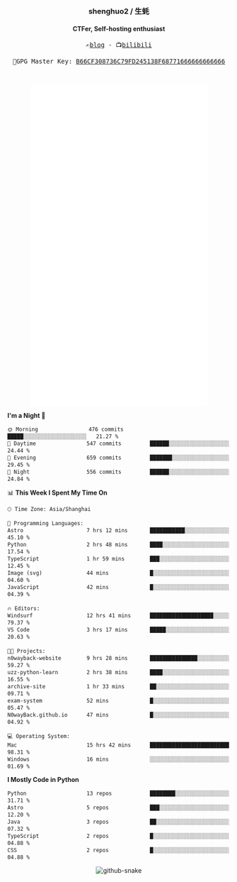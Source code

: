 <h3 align="center"> shenghuo2 / 生蚝 </h3>
<h4 align="center" >CTFer, Self-hosting enthusiast</h3>


<p align="center">
  <samp>
    ✍️<a href="https://blog.shenghuo2.top/">blog</a> -
    📺<a href="https://space.bilibili.com/85894935">bilibili</a>
  </samp>
</p>
<p align="center">
  <samp>
     🔐GPG Master Key: <a align="center" href="https://github.com/shenghuo2.gpg">B66CF308736C79FD245138F68771666666666666</a>
  </samp>
</p>
<br>
<p align="center">
  <a href="https://github.com/shenghuo2">
    <img width="400" align="top" src="https://github.com/shenghuo2/shenghuo2/blob/main/metrics.left.svg" />
  </a>
  <a href="https://github.com/shenghuo2">
    <img width="400" align="top" src="https://github.com/shenghuo2/shenghuo2/blob/main/metrics.right.svg" />
  </a>
</p>


<!--START_SECTION:waka-->
**I'm a Night 🦉** 

```text
🌞 Morning                476 commits         █████░░░░░░░░░░░░░░░░░░░░   21.27 % 
🌆 Daytime                547 commits         ██████░░░░░░░░░░░░░░░░░░░   24.44 % 
🌃 Evening                659 commits         ███████░░░░░░░░░░░░░░░░░░   29.45 % 
🌙 Night                  556 commits         ██████░░░░░░░░░░░░░░░░░░░   24.84 % 
```


📊 **This Week I Spent My Time On** 

```text
🕑︎ Time Zone: Asia/Shanghai

💬 Programming Languages: 
Astro                    7 hrs 12 mins       ███████████░░░░░░░░░░░░░░   45.10 % 
Python                   2 hrs 48 mins       ████░░░░░░░░░░░░░░░░░░░░░   17.54 % 
TypeScript               1 hr 59 mins        ███░░░░░░░░░░░░░░░░░░░░░░   12.45 % 
Image (svg)              44 mins             █░░░░░░░░░░░░░░░░░░░░░░░░   04.60 % 
JavaScript               42 mins             █░░░░░░░░░░░░░░░░░░░░░░░░   04.39 % 

🔥 Editors: 
Windsurf                 12 hrs 41 mins      ████████████████████░░░░░   79.37 % 
VS Code                  3 hrs 17 mins       █████░░░░░░░░░░░░░░░░░░░░   20.63 % 

🐱‍💻 Projects: 
n0wayback-website        9 hrs 28 mins       ███████████████░░░░░░░░░░   59.27 % 
uzz-python-learn         2 hrs 38 mins       ████░░░░░░░░░░░░░░░░░░░░░   16.55 % 
archive-site             1 hr 33 mins        ██░░░░░░░░░░░░░░░░░░░░░░░   09.71 % 
exam-system              52 mins             █░░░░░░░░░░░░░░░░░░░░░░░░   05.47 % 
N0wayBack.github.io      47 mins             █░░░░░░░░░░░░░░░░░░░░░░░░   04.92 % 

💻 Operating System: 
Mac                      15 hrs 42 mins      █████████████████████████   98.31 % 
Windows                  16 mins             ░░░░░░░░░░░░░░░░░░░░░░░░░   01.69 % 
```

**I Mostly Code in Python** 

```text
Python                   13 repos            ████████░░░░░░░░░░░░░░░░░   31.71 % 
Astro                    5 repos             ███░░░░░░░░░░░░░░░░░░░░░░   12.20 % 
Java                     3 repos             ██░░░░░░░░░░░░░░░░░░░░░░░   07.32 % 
TypeScript               2 repos             █░░░░░░░░░░░░░░░░░░░░░░░░   04.88 % 
CSS                      2 repos             █░░░░░░░░░░░░░░░░░░░░░░░░   04.88 % 
```




<!--END_SECTION:waka-->


<div align="center">
  <picture>
    <source media="(prefers-color-scheme: dark)" srcset="https://gist.githubusercontent.com/shenghuo2/bfce20b14ab0484cef03bae6e60e0b3a/raw/github-snake-dark.svg" />
    <source media="(prefers-color-scheme: light)" srcset="https://gist.githubusercontent.com/shenghuo2/bfce20b14ab0484cef03bae6e60e0b3a/raw/github-snake.svg" />
    <img alt="github-snake" src="https://gist.githubusercontent.com/shenghuo2/bfce20b14ab0484cef03bae6e60e0b3a/raw/github-snake.svg" />
  </picture>
</div>

<!--
**shenghuo2/shenghuo2** is a ✨ _special_ ✨ repository because its `README.md` (this file) appears on your GitHub profile.

Here are some ideas to get you started:

- 🔭 I’m currently working on ...
- 🌱 I’m currently learning ...
- 👯 I’m looking to collaborate on ...
- 🤔 I’m looking for help with ...
- 💬 Ask me about ...
- 📫 How to reach me: ...
- 😄 Pronouns: ...
- ⚡ Fun fact: ...
-->
